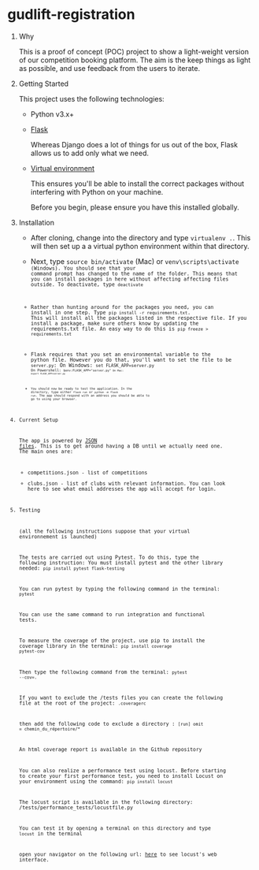 # gudlift-registration

1. Why


    This is a proof of concept (POC) project to show a light-weight version of our competition booking platform. The aim is the keep things as light as possible, and use feedback from the users to iterate.

2. Getting Started

    This project uses the following technologies:

    * Python v3.x+

    * [Flask](https://flask.palletsprojects.com/en/1.1.x/)

        Whereas Django does a lot of things for us out of the box, Flask allows us to add only what we need. 
     

    * [Virtual environment](https://virtualenv.pypa.io/en/stable/installation.html)

        This ensures you'll be able to install the correct packages without interfering with Python on your machine.

        Before you begin, please ensure you have this installed globally. 


3. Installation

    - After cloning, change into the directory and type <code>virtualenv .</code>. This will then set up a a virtual python environment within that directory.

    - Next, type <code>source bin/activate</code> (Mac) or <code>venv\scripts\activate<code> (Windows). You should see that your command prompt has changed to the name of the folder. This means that you can install packages in here without affecting affecting files outside. To deactivate, type <code>deactivate</code>

    - Rather than hunting around for the packages you need, you can install in one step. Type <code>pip install -r requirements.txt</code>. This will install all the packages listed in the respective file. If you install a package, make sure others know by updating the requirements.txt file. An easy way to do this is <code>pip freeze > requirements.txt</code>

    - Flask requires that you set an environmental variable to the python file. However you do that, you'll want to set the file to be <code>server.py</code>: 
        On Windows: <code>set FLASK_APP=server.py<code>
        On Powershell: <code>$env:FLASK_APP="server.py"<code>
        On Mac: <code>export FLASK_APP=server.py<code>

    - You should now be ready to test the application. In the directory, type either <code>flask run</code> or <code>python -m flask run</code>. The app should respond with an address you should be able to go to using your browser.

4. Current Setup

    The app is powered by [JSON files](https://www.tutorialspoint.com/json/json_quick_guide.htm). This is to get around having a DB until we actually need one. The main ones are:
     
    * competitions.json - list of competitions
    * clubs.json - list of clubs with relevant information. You can look here to see what email addresses the app will accept for login.

5. Testing

    (all the following instructions suppose that your virtual environnement is launched)

    The tests are carried out using Pytest.
    To do this, type the following instruction:
    You must install pytest and the other library needed:
        <code>pip install pytest flask-testing</code>

    You can run pytest by typing the following command in the terminal:
        <code>pytest</code>

    You can use the same command to run integration and functional tests.

    To measure the coverage of the project, use pip to install the coverage library in the terminal:
        <code>pip install coverage pytest-cov</code>

    Then type the following command from the terminal:
        <code>pytest --cov=.</code>

    If you want to exclude the /tests files you can create the following file at the root of the project:
        <code>.coveragerc</code>
    
    then add the following code to exclude a directory :
        <code>[run]
                omit = chemin_du_répertoire/* </code>

    An html coverage report is available in the Github repository

    You can also realize a performance test using locust.
    Before starting to create your first performance test, you need to install Locust on your environment using the command:
        <code>pip install locust</code>
    
    The locust script is available in the following directory: /tests/performance_tests/locustfile.py

    You can test it by opening a terminal on this directory and type <code>locust</code> in the terminal

    open your navigator on the following url: [here](http://localhost:8089) to see locust's web interface.

